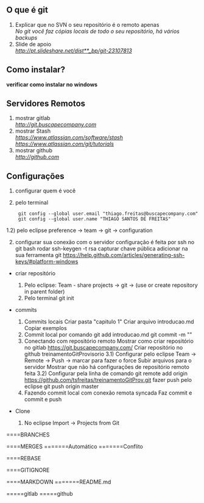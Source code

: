 ## O que é git

1. Explicar que no SVN o seu repositório é o remoto apenas<br />
    *No git você faz cópias locais de todo o seu repositório, há vários backups*
2. Slide de apoio<br />
    *http://pt.slideshare.net/dist**_bp/git-23107813*

## Como instalar?

**verificar como instalar no windows**

## Servidores Remotos

1. mostrar gitlab<br />
    *http://git.buscapecompany.com*
2. mostrar Stash<br />
    *https://www.atlassian.com/software/stash*
    *https://www.atlassian.com/git/tutorials*
3. mostrar github<br />
    *http://github.com*

## Configurações

1. configurar quem é você
2. pelo terminal

     	git config --global user.email "thiago.freitas@buscapecompany.com"
        git config --global user.name "THIAGO SANTOS DE FREITAS"

1.2) pelo eclipse
		preference -> team -> git -> configuration

2) configurar sua conexão com o servidor
	configuração é feita por ssh
	no git bash rodar ssh-keygen -t rsa
	capturar chave pública
	adicionar na sua ferramenta git
https://help.github.com/articles/generating-ssh-keys/#platform-windows

* criar repositório
    1) Pelo eclipse: 
    	Team - share projects -> git -> (use or create repository in parent folder)
    2) Pelo terminal 
    	git init

* commits
    1) Commits locais
    	Criar pasta "capitulo 1"
    	Criar arquivo introducao.md
    	Copiar exemplos
    2) Commit local por comando
    	git add introducao.md
    	git commit -m ""
    3) Conectando com repositório remoto
    	Mostrar como criar repositório no gitlab
    	https://git.buscapecompany.com/
    	Criar repositório no github treinamentoGitProvisorio
    3.1) Configurar pelo eclipse
    	Team -> Remote -> Push -> marcar para fazer o force
    	Subir arquivos para o servidor
    	Mostrar que não há configurações de repositório remoto feita
    3.2) Configurar pela linha de comando
    	git remote add origin https://github.com/tsfreitas/treinamentoGitProv.git
    	fazer push pelo eclipse
    	git push origin master
    4) Fazendo commit local com conexão remota syncada
    	Faz commit e commit e push

* Clone
    1) No eclipse
    	Import -> Projects from Git	

====BRANCHES

====MERGES
=======Automático
=======Conflito

====REBASE

====GITIGNORE

====MARKDOWN
=======README.md

=====gitlab
=====github

